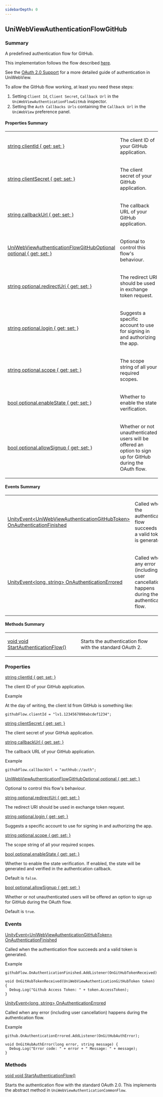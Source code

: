 ```yaml
---
sidebarDepth: 0
---
```


## UniWebViewAuthenticationFlowGitHub

### Summary

A predefined authentication flow for GitHub.

This implementation follows the flow described [here](https://docs.github.com/en/developers/apps/building-oauth-apps/authorizing-oauth-apps).

See the [OAuth 2.0 Support](/guide/oauth2.html) for a more detailed guide of authentication in UniWebView.

To allow the GitHub flow working, at least you need these steps: 

1. Setting `Client Id`, `Client Secret`, `Callback Url` in the `UniWebViewAuthenticationFlowGitHub` inspector.
2. Setting the `Auth Callbacks Urls` containing the `Callback Url` in the `UniWebView` preference panel.

#### Properties Summary

<table>
<tr><td><div class='api-summary-heading'><a href='#clientid'><span class='return-type'>string</span> clientId { get; set; }</a></div></td><td><div class='simple-summary'>
<p>The client ID of your GitHub application.</p>
</div>
</td></tr><tr><td><div class='api-summary-heading'><a href='#clientsecret'><span class='return-type'>string</span> clientSecret { get; set; }</a></div></td><td><div class='simple-summary'>
<p>The client secret of your GitHub application.</p>
</div>
</td></tr><tr><td><div class='api-summary-heading'><a href='#callbackurl'><span class='return-type'>string</span> callbackUrl { get; set; }</a></div></td><td><div class='simple-summary'>
<p>The callback URL of your GitHub application.</p>
</div>
</td></tr><tr><td><div class='api-summary-heading'><a href='#optional'><span class='return-type'>UniWebViewAuthenticationFlowGitHubOptional</span> optional { get; set; }</a></div></td><td><div class='simple-summary'>
<p>Optional to control this flow&#39;s behaviour.</p>
</div>
</td></tr><tr><td><div class='api-summary-heading'><a href='#optional.redirecturi'><span class='return-type'>string</span> optional.redirectUri { get; set; }</a></div></td><td><div class='simple-summary'>
<p>The redirect URI should be used in exchange token request.</p>
</div>
</td></tr><tr><td><div class='api-summary-heading'><a href='#optional.login'><span class='return-type'>string</span> optional.login { get; set; }</a></div></td><td><div class='simple-summary'>
<p>Suggests a specific account to use for signing in and authorizing the app.</p>
</div>
</td></tr><tr><td><div class='api-summary-heading'><a href='#optional.scope'><span class='return-type'>string</span> optional.scope { get; set; }</a></div></td><td><div class='simple-summary'>
<p>The scope string of all your required scopes.</p>
</div>
</td></tr><tr><td><div class='api-summary-heading'><a href='#optional.enablestate'><span class='return-type'>bool</span> optional.enableState { get; set; }</a></div></td><td><div class='simple-summary'>
<p>Whether to enable the state verification.</p>
</div>
</td></tr><tr><td><div class='api-summary-heading'><a href='#optional.allowsignup'><span class='return-type'>bool</span> optional.allowSignup { get; set; }</a></div></td><td><div class='simple-summary'>
<p>Whether or not unauthenticated users will be offered an option to sign up for GitHub during the OAuth flow.</p>
</div>
</td></tr></table>

#### Events Summary

<table>
<tr><td><div class='api-summary-heading'><a href='#onauthenticationfinished'><span class='return-type'>UnityEvent&lt;UniWebViewAuthenticationGitHubToken&gt;</span> OnAuthenticationFinished</a></div></td><td><div class='simple-summary'>
<p>Called when the authentication flow succeeds and a valid token is generated.</p>
</div>
</td></tr><tr><td><div class='api-summary-heading'><a href='#onauthenticationerrored'><span class='return-type'>UnityEvent&lt;long, string&gt;</span> OnAuthenticationErrored</a></div></td><td><div class='simple-summary'>
<p>Called when any error (including user cancellation) happens during the authentication flow.</p>
</div>
</td></tr></table>

#### Methods Summary

<table>
<tr><td><div class='api-summary-heading'><a href='#startauthenticationflow'><span class='return-type'>void</span> void StartAuthenticationFlow()</a></div></td><td><div class='simple-summary'>
<p>Starts the authentication flow with the standard OAuth 2.</p>
</div>
</td></tr></table>

### Properties

<div class='api-box property'>
  <div class="api-anchor" id='clientid'></div><div class='api-heading' data-id='clientid'><a href='#clientid'><span class='return-type'>string</span> clientId { get; set; }</a></div>
  <div class='api-body'>
    <div class='desc'>
      <div class='summary'>
<p>The client ID of your GitHub application.</p>
</div>
            <div class='example'>
    <p class='example-title'>Example</p>
<p>At the day of writing, the client Id from GitHub is something like:</p>
<div class="language-csharp extra-class">
<pre class="language-csharp"><code>githubFlow<span class="token punctuation">.</span>clientId <span class="token operator">=</span> <span class="token string">"lv1.1234567890abcdef1234"</span><span class="token punctuation">;</span>
</code></pre>
</div>
</div>
    </div>
  </div>
</div>
<div class='api-box property'>
  <div class="api-anchor" id='clientsecret'></div><div class='api-heading' data-id='clientsecret'><a href='#clientsecret'><span class='return-type'>string</span> clientSecret { get; set; }</a></div>
  <div class='api-body'>
    <div class='desc'>
      <div class='summary'>
<p>The client secret of your GitHub application.</p>
</div>
                </div>
  </div>
</div>
<div class='api-box property'>
  <div class="api-anchor" id='callbackurl'></div><div class='api-heading' data-id='callbackurl'><a href='#callbackurl'><span class='return-type'>string</span> callbackUrl { get; set; }</a></div>
  <div class='api-body'>
    <div class='desc'>
      <div class='summary'>
<p>The callback URL of your GitHub application.</p>
</div>
            <div class='example'>
    <p class='example-title'>Example</p>
<div class="language-csharp extra-class">
<pre class="language-csharp"><code>githubFlow<span class="token punctuation">.</span>callbackUrl <span class="token operator">=</span> <span class="token string">"authhub://auth"</span><span class="token punctuation">;</span>
</code></pre>
</div>
</div>
    </div>
  </div>
</div>
<div class='api-box property'>
  <div class="api-anchor" id='optional'></div><div class='api-heading' data-id='optional'><a href='#optional'><span class='return-type'>UniWebViewAuthenticationFlowGitHubOptional</span> optional { get; set; }</a></div>
  <div class='api-body'>
    <div class='desc'>
      <div class='summary'>
<p>Optional to control this flow&#39;s behaviour.</p>
</div>
                </div>
  </div>
</div>
<div class='api-box property'>
  <div class="api-anchor" id='optional.redirecturi'></div><div class='api-heading' data-id='optional.redirecturi'><a href='#optional.redirecturi'><span class='return-type'>string</span> optional.redirectUri { get; set; }</a></div>
  <div class='api-body'>
    <div class='desc'>
      <div class='summary'>
<p>The redirect URI should be used in exchange token request.</p>
</div>
                </div>
  </div>
</div>
<div class='api-box property'>
  <div class="api-anchor" id='optional.login'></div><div class='api-heading' data-id='optional.login'><a href='#optional.login'><span class='return-type'>string</span> optional.login { get; set; }</a></div>
  <div class='api-body'>
    <div class='desc'>
      <div class='summary'>
<p>Suggests a specific account to use for signing in and authorizing the app.</p>
</div>
                </div>
  </div>
</div>
<div class='api-box property'>
  <div class="api-anchor" id='optional.scope'></div><div class='api-heading' data-id='optional.scope'><a href='#optional.scope'><span class='return-type'>string</span> optional.scope { get; set; }</a></div>
  <div class='api-body'>
    <div class='desc'>
      <div class='summary'>
<p>The scope string of all your required scopes.</p>
</div>
                </div>
  </div>
</div>
<div class='api-box property'>
  <div class="api-anchor" id='optional.enablestate'></div><div class='api-heading' data-id='optional.enablestate'><a href='#optional.enablestate'><span class='return-type'>bool</span> optional.enableState { get; set; }</a></div>
  <div class='api-body'>
    <div class='desc'>
      <div class='summary'>
<p>Whether to enable the state verification. If enabled, the state will be generated and verified in the
authentication callback.</p>
<p>Default is <code>false</code>.</p>
</div>
                </div>
  </div>
</div>
<div class='api-box property'>
  <div class="api-anchor" id='optional.allowsignup'></div><div class='api-heading' data-id='optional.allowsignup'><a href='#optional.allowsignup'><span class='return-type'>bool</span> optional.allowSignup { get; set; }</a></div>
  <div class='api-body'>
    <div class='desc'>
      <div class='summary'>
<p>Whether or not unauthenticated users will be offered an option to sign up for GitHub during the OAuth flow.</p>
<p>Default is <code>true</code>.</p>
</div>
                </div>
  </div>
</div>

### Events

<div class='api-box method'>
  <div class="api-anchor" id='onauthenticationfinished'></div><div class='api-heading' data-id='onauthenticationfinished'><a href='#onauthenticationfinished'><span class='return-type'>UnityEvent&lt;UniWebViewAuthenticationGitHubToken&gt;</span> OnAuthenticationFinished</a></div>
  <div class='api-body'>
    <div class='desc'>
      <div class='summary'>
<p>Called when the authentication flow succeeds and a valid token is generated.</p>
</div>
                        <div class='example'>
    <p class='example-title'>Example</p>
<div class="language-csharp extra-class">
<pre class="language-csharp"><code>githubFlow<span class="token punctuation">.</span>OnAuthenticationFinished<span class="token punctuation">.</span><span class="token function">AddListener</span><span class="token punctuation">(</span>OnGitHubTokenReceived<span class="token punctuation">)</span>
<span />
<span class="token return-type class-name"><span class="token keyword">void</span></span> <span class="token function">OnGitHubTokenReceived</span><span class="token punctuation">(</span><span class="token class-name">UniWebViewAuthenticationGitHubToken</span> token<span class="token punctuation">)</span> <span class="token punctuation">{</span>
  Debug<span class="token punctuation">.</span><span class="token function">Log</span><span class="token punctuation">(</span><span class="token string">"Github Access Token: "</span> <span class="token operator">+</span> token<span class="token punctuation">.</span>AccessToken<span class="token punctuation">)</span><span class="token punctuation">;</span>
<span class="token punctuation">}</span>
</code></pre>
</div>
</div>
    </div>
  </div>
</div>
<div class='api-box method'>
  <div class="api-anchor" id='onauthenticationerrored'></div><div class='api-heading' data-id='onauthenticationerrored'><a href='#onauthenticationerrored'><span class='return-type'>UnityEvent&lt;long, string&gt;</span> OnAuthenticationErrored</a></div>
  <div class='api-body'>
    <div class='desc'>
      <div class='summary'>
<p>Called when any error (including user cancellation) happens during the authentication flow.</p>
</div>
                        <div class='example'>
    <p class='example-title'>Example</p>
<div class="language-csharp extra-class">
<pre class="language-csharp"><code>github<span class="token punctuation">.</span>OnAuthenticationErrored<span class="token punctuation">.</span><span class="token function">AddListener</span><span class="token punctuation">(</span>OnGitHubAuthError<span class="token punctuation">)</span><span class="token punctuation">;</span>
<span />
<span class="token return-type class-name"><span class="token keyword">void</span></span> <span class="token function">OnGitHubAuthError</span><span class="token punctuation">(</span><span class="token class-name"><span class="token keyword">long</span></span> error<span class="token punctuation">,</span> <span class="token class-name"><span class="token keyword">string</span></span> message<span class="token punctuation">)</span> <span class="token punctuation">{</span>
  Debug<span class="token punctuation">.</span><span class="token function">Log</span><span class="token punctuation">(</span><span class="token string">"Error code: "</span> <span class="token operator">+</span> error <span class="token operator">+</span> <span class="token string">" Message: "</span> <span class="token operator">+</span> message<span class="token punctuation">)</span><span class="token punctuation">;</span>
<span class="token punctuation">}</span>
</code></pre>
</div>
</div>
    </div>
  </div>
</div>

### Methods

<div class='api-box method'>
  <div class="api-anchor" id='startauthenticationflow'></div><div class='api-heading' data-id='startauthenticationflow'><a href='#startauthenticationflow'><span class='return-type'>void</span> void StartAuthenticationFlow()</a></div>
  <div class='api-body'>
    <div class='desc'>
      <div class='summary'>
<p>Starts the authentication flow with the standard OAuth 2.0.
This implements the abstract method in <code>UniWebViewAuthenticationCommonFlow</code>.</p>
</div>
                            </div>
  </div>
</div>

